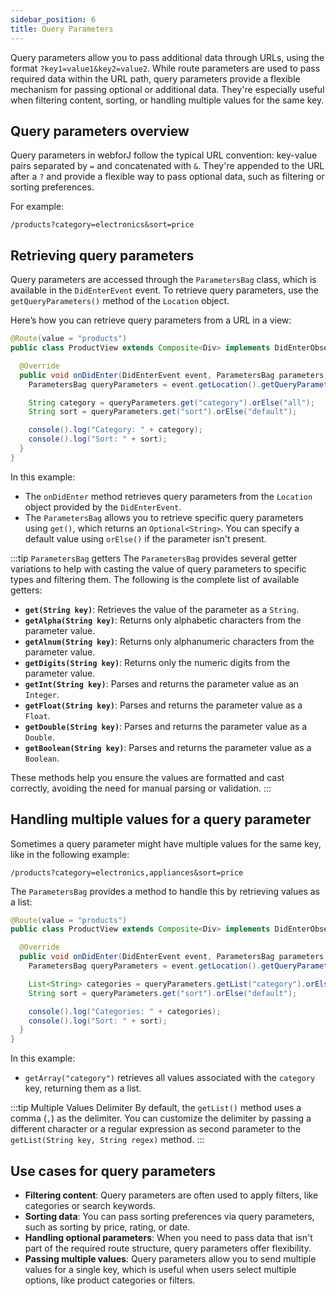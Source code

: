 ```yaml
---
sidebar_position: 6  
title: Query Parameters
---
```


Query parameters allow you to pass additional data through URLs, using the format `?key1=value1&key2=value2`. While route parameters are used to pass required data within the URL path, query parameters provide a flexible mechanism for passing optional or additional data. They're especially useful when filtering content, sorting, or handling multiple values for the same key.

## Query parameters overview

Query parameters in webforJ follow the typical URL convention: key-value pairs separated by `=` and concatenated with `&`. They're appended to the URL after a `?` and provide a flexible way to pass optional data, such as filtering or sorting preferences.

For example:

```
/products?category=electronics&sort=price
```

## Retrieving query parameters

Query parameters are accessed through the `ParametersBag` class, which is available in the `DidEnterEvent` event. To retrieve query parameters, use the `getQueryParameters()` method of the `Location` object.

Here’s how you can retrieve query parameters from a URL in a view:

```java
@Route(value = "products")
public class ProductView extends Composite<Div> implements DidEnterObserver {

  @Override
  public void onDidEnter(DidEnterEvent event, ParametersBag parameters) {
    ParametersBag queryParameters = event.getLocation().getQueryParameters();

    String category = queryParameters.get("category").orElse("all");
    String sort = queryParameters.get("sort").orElse("default");

    console().log("Category: " + category);
    console().log("Sort: " + sort);
  }
}
```

In this example:
- The `onDidEnter` method retrieves query parameters from the `Location` object provided by the `DidEnterEvent`.
- The `ParametersBag` allows you to retrieve specific query parameters using `get()`, which returns an `Optional<String>`. You can specify a default value using `orElse()` if the parameter isn't present.

:::tip `ParametersBag` getters
The `ParametersBag` provides several getter variations to help with casting the value of query parameters to specific types and filtering them. The following is the complete list of available getters:

- **`get(String key)`**: Retrieves the value of the parameter as a `String`.
- **`getAlpha(String key)`**: Returns only alphabetic characters from the parameter value.
- **`getAlnum(String key)`**: Returns only alphanumeric characters from the parameter value.
- **`getDigits(String key)`**: Returns only the numeric digits from the parameter value.
- **`getInt(String key)`**: Parses and returns the parameter value as an `Integer`.
- **`getFloat(String key)`**: Parses and returns the parameter value as a `Float`.
- **`getDouble(String key)`**: Parses and returns the parameter value as a `Double`.
- **`getBoolean(String key)`**: Parses and returns the parameter value as a `Boolean`.

These methods help you ensure the values are formatted and cast correctly, avoiding the need for manual parsing or validation.
:::

## Handling multiple values for a query parameter

Sometimes a query parameter might have multiple values for the same key, like in the following example:

```
/products?category=electronics,appliances&sort=price
```

The `ParametersBag` provides a method to handle this by retrieving values as a list:

```java
@Route(value = "products")
public class ProductView extends Composite<Div> implements DidEnterObserver {

  @Override
  public void onDidEnter(DidEnterEvent event, ParametersBag parameters) {
    ParametersBag queryParameters = event.getLocation().getQueryParameters();

    List<String> categories = queryParameters.getList("category").orElse(List.of("all"));
    String sort = queryParameters.get("sort").orElse("default");

    console().log("Categories: " + categories);
    console().log("Sort: " + sort);
  }
}
```

In this example:
- `getArray("category")` retrieves all values associated with the `category` key, returning them as a list.

:::tip Multiple Values Delimiter
By default, the `getList()` method uses a comma (`,`) as the delimiter. You can customize the delimiter by passing a different character or a regular expression as second parameter to the `getList(String key, String regex)` method.
:::

## Use cases for query parameters

- **Filtering content**: Query parameters are often used to apply filters, like categories or search keywords.
- **Sorting data**: You can pass sorting preferences via query parameters, such as sorting by price, rating, or date.
- **Handling optional parameters**: When you need to pass data that isn't part of the required route structure, query parameters offer flexibility.
- **Passing multiple values**: Query parameters allow you to send multiple values for a single key, which is useful when users select multiple options, like product categories or filters.